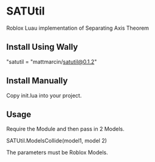 # SATUtil

Roblox Luau implementation of Separating Axis Theorem

## Install Using Wally

"satutil = "mattmarcin/satutil@0.1.2"

## Install Manually

Copy init.lua into your project.

## Usage

Require the Module and then pass in 2 Models.

SATUtil.ModelsCollide(model1, model 2)

The parameters must be Roblox Models.
